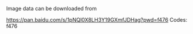 Image data can be downloaded from

https://pan.baidu.com/s/1pNQl0X8LH3Y19GXmfJDHag?pwd=f476 
Codes: f476 
